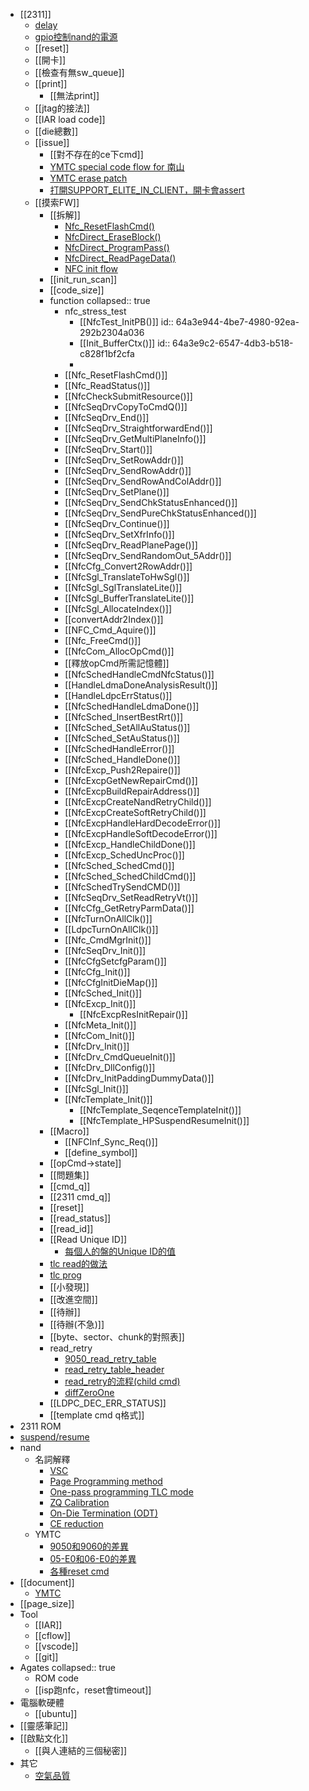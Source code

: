 - [[2311]]
	- [delay](64916397-c56f-4874-9eec-e5cf402997aa)
	- [gpio控制nand的電源](6491640f-aa54-4bca-ab69-dda6938aa48c)
	- [[reset]]
	- [[開卡]]
	- [[檢查有無sw_queue]]
	- [[print]]
		- [[無法print]]
	- [[jtag的接法]]
	- [[IAR load code]]
	- [[die總數]]
	- [[issue]]
		- [[對不存在的ce下cmd]]
		- [YMTC special code flow for 南山](648c74d6-ab01-43b7-adfd-07e6a10ddba4)
		- [YMTC erase patch](649a42ce-fa8d-44da-8f9a-2df617590b29)
		- [打開SUPPORT_ELITE_IN_CLIENT，開卡會assert](64a76cd4-eac0-4038-9e73-f0562963791d)
	- [[摸索FW]]
		- [[拆解]]
			- [Nfc_ResetFlashCmd()](644e9083-bc58-47f1-acb6-631bab465ae9)
			- [NfcDirect_EraseBlock()](6454bb07-db94-4544-b212-3c47691c5d56)
			- [NfcDirect_ProgramPass()](64586e6c-097d-4e7e-8c57-015100279577)
			- [NfcDirect_ReadPageData()](645dabf4-9411-4735-a512-18a39ebd8e4c)
			- [NFC init flow](64795884-689b-4f4b-82b2-4076688c998e)
		- [[init_run_scan]]
		- [[code_size]]
		- function
		  collapsed:: true
			- nfc_stress_test
				- [[NfcTest_InitPB()]]
				  id:: 64a3e944-4be7-4980-92ea-292b2304a036
				- [[Init_BufferCtx()]]
				  id:: 64a3e9c2-6547-4db3-b518-c828f1bf2cfa
				-
			- [[Nfc_ResetFlashCmd()]]
			- [[Nfc_ReadStatus()]]
			- [[NfcCheckSubmitResource()]]
			- [[NfcSeqDrvCopyToCmdQ()]]
			- [[NfcSeqDrv_End()]]
			- [[NfcSeqDrv_StraightforwardEnd()]]
			- [[NfcSeqDrv_GetMultiPlaneInfo()]]
			- [[NfcSeqDrv_Start()]]
			- [[NfcSeqDrv_SetRowAddr()]]
			- [[NfcSeqDrv_SendRowAddr()]]
			- [[NfcSeqDrv_SendRowAndColAddr()]]
			- [[NfcSeqDrv_SetPlane()]]
			- [[NfcSeqDrv_SendChkStatusEnhanced()]]
			- [[NfcSeqDrv_SendPureChkStatusEnhanced()]]
			- [[NfcSeqDrv_Continue()]]
			- [[NfcSeqDrv_SetXfrInfo()]]
			- [[NfcSeqDrv_ReadPlanePage()]]
			- [[NfcSeqDrv_SendRandomOut_5Addr()]]
			- [[NfcCfg_Convert2RowAddr()]]
			- [[NfcSgl_TranslateToHwSgl()]]
			- [[NfcSgl_SglTranslateLite()]]
			- [[NfcSgl_BufferTranslateLite()]]
			- [[NfcSgl_AllocateIndex()]]
			- [[convertAddr2Index()]]
			- [[NFC_Cmd_Aquire()]]
			- [[Nfc_FreeCmd()]]
			- [[NfcCom_AllocOpCmd()]]
			- [[釋放opCmd所需記憶體]]
			- [[NfcSchedHandleCmdNfcStatus()]]
			- [[HandleLdmaDoneAnalysisResult()]]
			- [[HandleLdpcErrStatus()]]
			- [[NfcSchedHandleLdmaDone()]]
			- [[NfcSched_InsertBestRrt()]]
			- [[NfcSched_SetAllAuStatus()]]
			- [[NfcSched_SetAuStatus()]]
			- [[NfcSchedHandleError()]]
			- [[NfcSched_HandleDone()]]
			- [[NfcExcp_Push2Repaire()]]
			- [[NfcExcpGetNewRepairCmd()]]
			- [[NfcExcpBuildRepairAddress()]]
			- [[NfcExcpCreateNandRetryChild()]]
			- [[NfcExcpCreateSoftRetryChild()]]
			- [[NfcExcpHandleHardDecodeError()]]
			- [[NfcExcpHandleSoftDecodeError()]]
			- [[NfcExcp_HandleChildDone()]]
			- [[NfcExcp_SchedUncProc()]]
			- [[NfcSched_SchedCmd()]]
			- [[NfcSched_SchedChildCmd()]]
			- [[NfcSchedTrySendCMD()]]
			- [[NfcSeqDrv_SetReadRetryVt()]]
			- [[NfcCfg_GetRetryParmData()]]
			- [[NfcTurnOnAllClk()]]
			- [[LdpcTurnOnAllClk()]]
			- [[Nfc_CmdMgrInit()]]
			- [[NfcSeqDrv_Init()]]
			- [[NfcCfgSetcfgParam()]]
			- [[NfcCfg_Init()]]
			- [[NfcCfgInitDieMap()]]
			- [[NfcSched_Init()]]
			- [[NfcExcp_Init()]]
				- [[NfcExcpResInitRepair()]]
			- [[NfcMeta_Init()]]
			- [[NfcCom_Init()]]
			- [[NfcDrv_Init()]]
			- [[NfcDrv_CmdQueueInit()]]
			- [[NfcDrv_DllConfig()]]
			- [[NfcDrv_InitPaddingDummyData()]]
			- [[NfcSgl_Init()]]
			- [[NfcTemplate_Init()]]
				- [[NfcTemplate_SeqenceTemplateInit()]]
				- [[NfcTemplate_HPSuspendResumeInit()]]
		- [[Macro]]
			- [[NFCInf_Sync_Req()]]
			- [[define_symbol]]
		- [[opCmd->state]]
		- [[問題集]]
		- [[cmd_q]]
		- [[2311 cmd_q]]
		- [[reset]]
		- [[read_status]]
		- [[read_id]]
		- [[Read Unique ID]]
			- [每個人的盤的Unique ID的值](648c7292-0c85-4a09-8236-311b8bd7ec66)
		- [tlc read的做法](649bf8ca-fc3a-4ba4-b35b-b5b0c8e7db54)
		- [tlc prog](649c1337-44a7-4167-9353-747e2f1dcb37)
		- [[小發現]]
		- [[改進空間]]
		- [[待辦]]
		- [[待辦(不急)]]
		- [[byte、sector、chunk的對照表]]
		- read_retry
			- [9050_read_retry_table](646adfb8-c9c5-4806-aef9-fd3133a21c7a)
			- [read_retry_table_header](646872ed-c2e6-4397-b34a-a1196ed35154)
			- [read_retry的流程(child cmd)](646ec786-bd0c-4c42-929d-ee510f7bdf56)
			- [diffZeroOne](646f8c70-a116-4a8c-bedd-dd40e21b2f85)
		- [[LDPC_DEC_ERR_STATUS]]
		- [[template cmd q格式]]
- 2311 ROM
- [suspend/resume](647855cf-7d56-431d-8f1a-84d609d3a1b4)
- nand
	- 名詞解釋
		- [VSC](6491068c-4c63-4752-bd20-55fdecde0438)
		- [Page Programming method](647d7ba9-0bee-47ff-9306-c6be5c0ab113)
		- [One-pass programming TLC mode](647d73a4-9f9a-4f6c-a1a2-69beea339821)
		- [ZQ Calibration](64801fbf-3d39-4e0a-9230-fbb32c41905f)
		- [On-Die Termination (ODT)](64804729-2f34-498b-aec1-cc4eadf39cad)
		- [CE reduction](64803c3a-e4b0-4712-b254-d7f7544e0ef8)
	- YMTC
		- [9050和9060的差異](647957aa-c12b-437c-bb02-c4b774fcf1b6)
		- [05-E0和06-E0的差異](649ce6aa-c348-4090-b8bb-90b169285042)
		- [各種reset cmd](649cf11b-51e1-41a7-a52f-77fd2540dc43)
- [[document]]
	- [YMTC](646b354d-bd11-44e4-af23-9b364145911b)
- [[page_size]]
- Tool
	- [[IAR]]
	- [[cflow]]
	- [[vscode]]
	- [[git]]
- Agates
  collapsed:: true
	- ROM code
	- [[isp跑nfc，reset會timeout]]
- 電腦軟硬體
	- [[ubuntu]]
- [[靈感筆記]]
- [[啟點文化]]
	- [[與人連結的三個秘密]]
- 其它
	- [空氣品質](649256d0-3b61-4518-8579-7b17f4e6dc5d)
